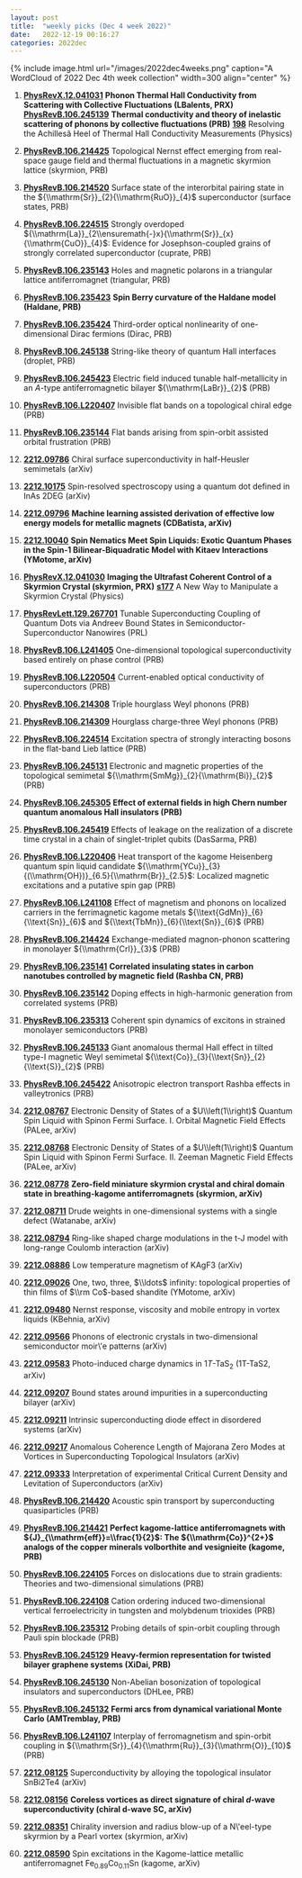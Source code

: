 ```yaml
---
layout: post
title:  "weekly picks (Dec 4 week 2022)"
date:   2022-12-19 00:16:27
categories: 2022dec
---
```


{% include image.html url="/images/2022dec4weeks.png" caption="A WordCloud of 2022 Dec 4th week collection" width=300 align="center" %}



1. **[PhysRevX.12.041031](https://link.aps.org/doi/10.1103/PhysRevX.12.041031)** **Phonon Thermal Hall Conductivity from Scattering with Collective Fluctuations (LBalents, PRX)**  **[PhysRevB.106.245139](https://link.aps.org/doi/10.1103/PhysRevB.106.245139)** **Thermal conductivity and theory of inelastic scattering of phonons by collective fluctuations (PRB)**  **[198](https://physics.aps.org/articles/v15/198)** Resolving the Achillesâ  Heel of Thermal Hall Conductivity Measurements (Physics)

1. **[PhysRevB.106.214425](https://link.aps.org/doi/10.1103/PhysRevB.106.214425)** Topological Nernst effect emerging from real-space gauge field and thermal fluctuations in a magnetic skyrmion lattice (skyrmion, PRB)

1. **[PhysRevB.106.214520](https://link.aps.org/doi/10.1103/PhysRevB.106.214520)** Surface state of the interorbital pairing state in the ${\\mathrm{Sr}}_{2}{\\mathrm{RuO}}_{4}$ superconductor (surface states, PRB)

1. **[PhysRevB.106.224515](https://link.aps.org/doi/10.1103/PhysRevB.106.224515)** Strongly overdoped ${\\mathrm{La}}_{2\\ensuremath{-}x}{\\mathrm{Sr}}_{x}{\\mathrm{CuO}}_{4}$: Evidence for Josephson-coupled grains of strongly correlated superconductor (cuprate, PRB)

1. **[PhysRevB.106.235143](https://link.aps.org/doi/10.1103/PhysRevB.106.235143)** Holes and magnetic polarons in a triangular lattice antiferromagnet (triangular, PRB)

1. **[PhysRevB.106.235423](https://link.aps.org/doi/10.1103/PhysRevB.106.235423)** **Spin Berry curvature of the Haldane model (Haldane, PRB)**

1. **[PhysRevB.106.235424](https://link.aps.org/doi/10.1103/PhysRevB.106.235424)** Third-order optical nonlinearity of one-dimensional Dirac fermions (Dirac, PRB)

1. **[PhysRevB.106.245138](https://link.aps.org/doi/10.1103/PhysRevB.106.245138)** String-like theory of quantum Hall interfaces (droplet, PRB)



1. **[PhysRevB.106.245423](https://link.aps.org/doi/10.1103/PhysRevB.106.245423)** Electric field induced tunable half-metallicity in an $A$-type antiferromagnetic bilayer ${\\mathrm{LaBr}}_{2}$ (PRB)

1. **[PhysRevB.106.L220407](https://link.aps.org/doi/10.1103/PhysRevB.106.L220407)** Invisible flat bands on a topological chiral edge (PRB)

1. **[PhysRevB.106.235144](https://link.aps.org/doi/10.1103/PhysRevB.106.235144)** Flat bands arising from spin-orbit assisted orbital frustration (PRB)






1. **[2212.09786](http://arxiv.org/abs/2212.09786)** Chiral surface superconductivity in half-Heusler semimetals (arXiv)

1. **[2212.10175](http://arxiv.org/abs/2212.10175)** Spin-resolved spectroscopy using a quantum dot defined in InAs 2DEG (arXiv)

1. **[2212.09796](http://arxiv.org/abs/2212.09796)** **Machine learning assisted derivation of effective low energy models for metallic magnets (CDBatista, arXiv)**

1. **[2212.10040](http://arxiv.org/abs/2212.10040)** **Spin Nematics Meet Spin Liquids: Exotic Quantum Phases in the Spin-$1$ Bilinear-Biquadratic Model with Kitaev Interactions (YMotome, arXiv)**




1. **[PhysRevX.12.041030](https://link.aps.org/doi/10.1103/PhysRevX.12.041030)** **Imaging the Ultrafast Coherent Control of a Skyrmion Crystal (skyrmion, PRX)**  **[s177](https://physics.aps.org/articles/v15/s177)** A New Way to Manipulate a Skyrmion Crystal (Physics)


1. **[PhysRevLett.129.267701](https://link.aps.org/doi/10.1103/PhysRevLett.129.267701)** Tunable Superconducting Coupling of Quantum Dots via Andreev Bound States in Semiconductor-Superconductor Nanowires (PRL)

1. **[PhysRevB.106.L241405](https://link.aps.org/doi/10.1103/PhysRevB.106.L241405)** One-dimensional topological superconductivity based entirely on phase control (PRB)

1. **[PhysRevB.106.L220504](https://link.aps.org/doi/10.1103/PhysRevB.106.L220504)** Current-enabled optical conductivity of superconductors (PRB)

1. **[PhysRevB.106.214308](https://link.aps.org/doi/10.1103/PhysRevB.106.214308)** Triple hourglass Weyl phonons (PRB)

1. **[PhysRevB.106.214309](https://link.aps.org/doi/10.1103/PhysRevB.106.214309)** Hourglass charge-three Weyl phonons (PRB)

1. **[PhysRevB.106.224514](https://link.aps.org/doi/10.1103/PhysRevB.106.224514)** Excitation spectra of strongly interacting bosons in the flat-band Lieb lattice (PRB)

1. **[PhysRevB.106.245131](https://link.aps.org/doi/10.1103/PhysRevB.106.245131)** Electronic and magnetic properties of the topological semimetal ${\\mathrm{SmMg}}_{2}{\\mathrm{Bi}}_{2}$ (PRB)

1. **[PhysRevB.106.245305](https://link.aps.org/doi/10.1103/PhysRevB.106.245305)** **Effect of external fields in high Chern number quantum anomalous Hall insulators (PRB)**

1. **[PhysRevB.106.245419](https://link.aps.org/doi/10.1103/PhysRevB.106.245419)** Effects of leakage on the realization of a discrete time crystal in a chain of singlet-triplet qubits (DasSarma, PRB)

1. **[PhysRevB.106.L220406](https://link.aps.org/doi/10.1103/PhysRevB.106.L220406)** Heat transport of the kagome Heisenberg quantum spin liquid candidate ${\\mathrm{YCu}}_{3}{(\\mathrm{OH})}_{6.5}{\\mathrm{Br}}_{2.5}$: Localized magnetic excitations and a putative spin gap (PRB)

1. **[PhysRevB.106.L241108](https://link.aps.org/doi/10.1103/PhysRevB.106.L241108)** Effect of magnetism and phonons on localized carriers in the ferrimagnetic kagome metals ${\\text{GdMn}}_{6}{\\text{Sn}}_{6}$ and ${\\text{TbMn}}_{6}{\\text{Sn}}_{6}$ (PRB)

1. **[PhysRevB.106.214424](https://link.aps.org/doi/10.1103/PhysRevB.106.214424)** Exchange-mediated magnon-phonon scattering in monolayer ${\\mathrm{CrI}}_{3}$ (PRB)

1. **[PhysRevB.106.235141](https://link.aps.org/doi/10.1103/PhysRevB.106.235141)** **Correlated insulating states in carbon nanotubes controlled by magnetic field (Rashba CN, PRB)**

1. **[PhysRevB.106.235142](https://link.aps.org/doi/10.1103/PhysRevB.106.235142)** Doping effects in high-harmonic generation from correlated systems (PRB)

1. **[PhysRevB.106.235313](https://link.aps.org/doi/10.1103/PhysRevB.106.235313)** Coherent spin dynamics of excitons in strained monolayer semiconductors (PRB)

1. **[PhysRevB.106.245133](https://link.aps.org/doi/10.1103/PhysRevB.106.245133)** Giant anomalous thermal Hall effect in tilted type-I magnetic Weyl semimetal ${\\text{Co}}_{3}{\\text{Sn}}_{2}{\\text{S}}_{2}$ (PRB)

1. **[PhysRevB.106.245422](https://link.aps.org/doi/10.1103/PhysRevB.106.245422)** Anisotropic electron transport Rashba effects in valleytronics (PRB)



1. **[2212.08767](http://arxiv.org/abs/2212.08767)** Electronic Density of States of a $U\\left(1\\right)$ Quantum Spin Liquid with Spinon Fermi Surface. I. Orbital Magnetic Field Effects (PALee, arXiv)

1. **[2212.08768](http://arxiv.org/abs/2212.08768)** Electronic Density of States of a $U\\left(1\\right)$ Quantum Spin Liquid with Spinon Fermi Surface. II. Zeeman Magnetic Field Effects (PALee, arXiv)

1. **[2212.08778](http://arxiv.org/abs/2212.08778)** **Zero-field miniature skyrmion crystal and chiral domain state in breathing-kagome antiferromagnets (skyrmion, arXiv)**

1. **[2212.08711](http://arxiv.org/abs/2212.08711)** Drude weights in one-dimensional systems with a single defect (Watanabe, arXiv)

1. **[2212.08794](http://arxiv.org/abs/2212.08794)** Ring-like shaped charge modulations in the t-J model with long-range Coulomb interaction (arXiv)

1. **[2212.08886](http://arxiv.org/abs/2212.08886)** Low temperature magnetism of KAgF3 (arXiv)

1. **[2212.09026](http://arxiv.org/abs/2212.09026)** One, two, three, $\\ldots$ infinity: topological properties of thin films of $\\rm Co$-based shandite (YMotome, arXiv)

1. **[2212.09480](http://arxiv.org/abs/2212.09480)** Nernst response, viscosity and mobile entropy in vortex liquids (KBehnia, arXiv)

1. **[2212.09566](http://arxiv.org/abs/2212.09566)** Phonons of electronic crystals in two-dimensional semiconductor moir\\'e patterns (arXiv)

1. **[2212.09583](http://arxiv.org/abs/2212.09583)** Photo-induced charge dynamics in 1$T$-TaS$_2$ (1T-TaS2, arXiv)

1. **[2212.09207](http://arxiv.org/abs/2212.09207)** Bound states around impurities in a superconducting bilayer (arXiv)

1. **[2212.09211](http://arxiv.org/abs/2212.09211)** Intrinsic superconducting diode effect in disordered systems (arXiv)

1. **[2212.09217](http://arxiv.org/abs/2212.09217)** Anomalous Coherence Length of Majorana Zero Modes at Vortices in Superconducting Topological Insulators (arXiv)

1. **[2212.09333](http://arxiv.org/abs/2212.09333)** Interpretation of experimental Critical Current Density and Levitation of Superconductors (arXiv)







1. **[PhysRevB.106.214420](https://link.aps.org/doi/10.1103/PhysRevB.106.214420)** Acoustic spin transport by superconducting quasiparticles (PRB)

1. **[PhysRevB.106.214421](https://link.aps.org/doi/10.1103/PhysRevB.106.214421)** **Perfect kagome-lattice antiferromagnets with ${J}_{\\mathrm{eff}}=\\frac{1}{2}$: The ${\\mathrm{Co}}^{2+}$ analogs of the copper minerals volborthite and vesignieite (kagome, PRB)**

1. **[PhysRevB.106.224105](https://link.aps.org/doi/10.1103/PhysRevB.106.224105)** Forces on dislocations due to strain gradients: Theories and two-dimensional simulations (PRB)

1. **[PhysRevB.106.224108](https://link.aps.org/doi/10.1103/PhysRevB.106.224108)** Cation ordering induced two-dimensional vertical ferroelectricity in tungsten and molybdenum trioxides (PRB)

1. **[PhysRevB.106.235312](https://link.aps.org/doi/10.1103/PhysRevB.106.235312)** Probing details of spin-orbit coupling through Pauli spin blockade (PRB)

1. **[PhysRevB.106.245129](https://link.aps.org/doi/10.1103/PhysRevB.106.245129)** **Heavy-fermion representation for twisted bilayer graphene systems (XiDai, PRB)**

1. **[PhysRevB.106.245130](https://link.aps.org/doi/10.1103/PhysRevB.106.245130)** Non-Abelian bosonization of topological insulators and superconductors (DHLee, PRB)

1. **[PhysRevB.106.245132](https://link.aps.org/doi/10.1103/PhysRevB.106.245132)** **Fermi arcs from dynamical variational Monte Carlo (AMTremblay, PRB)**

1. **[PhysRevB.106.L241107](https://link.aps.org/doi/10.1103/PhysRevB.106.L241107)** Interplay of ferromagnetism and spin-orbit coupling in ${\\mathrm{Sr}}_{4}{\\mathrm{Ru}}_{3}{\\mathrm{O}}_{10}$ (PRB)




1. **[2212.08125](http://arxiv.org/abs/2212.08125)** Superconductivity by alloying the topological insulator SnBi2Te4 (arXiv)

1. **[2212.08156](http://arxiv.org/abs/2212.08156)** **Coreless vortices as direct signature of chiral $d$-wave superconductivity (chiral d-wave SC, arXiv)**

1. **[2212.08351](http://arxiv.org/abs/2212.08351)** Chirality inversion and radius blow-up of a N\\'eel-type skyrmion by a Pearl vortex (skyrmion, arXiv)

1. **[2212.08590](http://arxiv.org/abs/2212.08590)** Spin excitations in the Kagome-lattice metallic antiferromagnet Fe$_{0.89}$Co$_{0.11}$Sn (kagome, arXiv)


